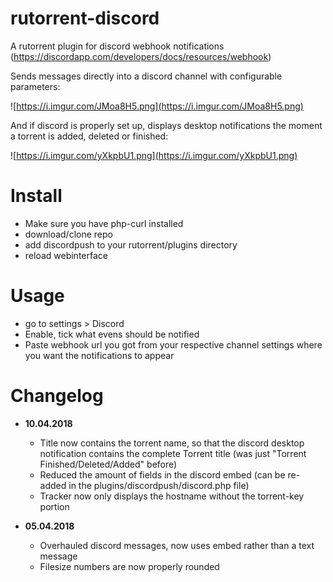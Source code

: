 # rutorrent-discord
A rutorrent plugin for discord webhook notifications (https://discordapp.com/developers/docs/resources/webhook)

Sends messages directly into a discord channel with configurable parameters:

![https://i.imgur.com/JMoa8H5.png](https://i.imgur.com/JMoa8H5.png)

And if discord is properly set up, displays desktop notifications the moment a torrent is added, deleted or finished:

![https://i.imgur.com/yXkpbU1.png](https://i.imgur.com/yXkpbU1.png)

# Install

* Make sure you have php-curl installed
* download/clone repo
* add discordpush to your rutorrent/plugins directory
* reload webinterface

# Usage

* go to settings > Discord
* Enable, tick what evens should be notified
* Paste webhook url you got from your respective channel settings where you want the notifications to appear

# Changelog

* **10.04.2018**
  * Title now contains the torrent name, so that the discord desktop notification contains the complete Torrent title (was just "Torrent Finished/Deleted/Added" before)
  * Reduced the amount of fields in the discord embed (can be re-added in the plugins/discordpush/discord.php file)
  * Tracker now only displays the hostname without the torrent-key portion

* **05.04.2018**
  * Overhauled discord messages, now uses embed rather than a text message
  * Filesize numbers are now properly rounded
